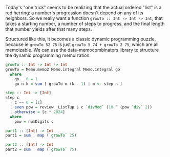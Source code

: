 Today's "one trick" seems to be realizing that the actual ordered "list" is a
red herring: a number's progression doesn't depend on any of its neighbors. So
we really want a function `growTo :: Int -> Int -> Int`, that takes a
starting number, a number of steps to progress, and the final length that
number yields after that many steps.

Structured like this, it becomes a classic dynamic programming puzzle, because
ie `growTo 52 75` is just `growTo 5 74 + growTo 2 75`, which are all
memoizable. We can use the data-memocombinators library to structure the
dynamic programming memoization:

```haskell
growTo :: Int -> Int -> Int
growTo = Memo.memo2 Memo.integral Memo.integral go
  where
    go _ 0 = 1
    go n k = sum [ growTo m (k - 1) | m <- step n ]

step :: Int -> [Int]
step c
  | c == 0 = [1]
  | even pow = review _ListTup $ c `divMod` (10 ^ (pow `div` 2))
  | otherwise = [c * 2024]
  where
    pow = numDigits c

part1 :: [Int] -> Int
part1 = sum . map (`growTo` 25)

part2 :: [Int] -> Int
part2 = sum . map (`growTo` 75)
```
